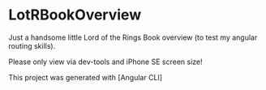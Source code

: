# LotRBookOverview

Just a handsome little Lord of the Rings Book overview (to test my angular routing skills).

Please only view via dev-tools and iPhone SE screen size!

This project was generated with [Angular CLI]
